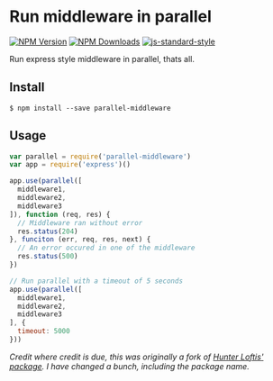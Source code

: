 # Run middleware in parallel

[![NPM Version](https://img.shields.io/npm/v/parallel-middleware.svg)](https://npmjs.org/package/parallel-middleware)
[![NPM Downloads](https://img.shields.io/npm/dm/parallel-middleware.svg)](https://npmjs.org/package/parallel-middleware)
[![js-standard-style](https://img.shields.io/badge/code%20style-standard-brightgreen.svg)](https://github.com/standard/standard)

Run express style middleware in parallel, thats all.

## Install

```
$ npm install --save parallel-middleware
```

## Usage

```javascript
var parallel = require('parallel-middleware')
var app = require('express')()

app.use(parallel([
  middleware1,
  middleware2,
  middleware3
]), function (req, res) {
  // Middleware ran without error
  res.status(204)
}, funciton (err, req, res, next) {
  // An error occured in one of the middleware
  res.status(500)
})

// Run parallel with a timeout of 5 seconds
app.use(parallel([
  middleware1,
  middleware2,
  middleware3
], {
  timeout: 5000
}))
```

*Credit where credit is due, this was originally a fork of [Hunter Loftis' package](https://github.com/hunterloftis/express-parallel).  I have changed a bunch, including the package name.*

